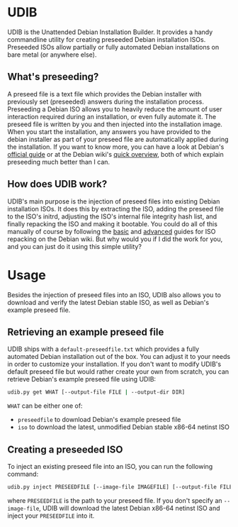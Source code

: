 # UDIB

UDIB is the Unattended Debian Installation Builder.
It provides a handy commandline utility for creating preseeded Debian installation ISOs.
Preseeded ISOs allow partially or fully automated Debian installations on bare metal (or anywhere else).

## What's preseeding?

A preseed file is a text file which provides the Debian installer with previously set (preseeded) answers during the installation process.
Preseeding a Debian ISO allows you to heavily reduce the amount of user interaction required during an installation, or even fully automate it.
The preseed file is written by you and then injected into the installation image.
When you start the installation, any answers you have provided to the debian installer as part of your preseed file are automatically applied during the installation.
If you want to know more, you can have a look at Debian's [official guide](https://www.debian.org/releases/stable/amd64/apb.en.html) or at the Debian wiki's [quick overview](https://wiki.debian.org/DebianInstaller/Preseed), both of which explain preseeding much better than I can.

## How does UDIB work?

UDIB's main purpose is the injection of preseed files into existing Debian installation ISOs.
It does this by extracting the ISO, adding the preseed file to the ISO's initrd, adjusting the ISO's internal file integrity hash list, and finally repacking the ISO and making it bootable.
You could do all of this manually of course by following the [basic](https://wiki.debian.org/DebianInstaller/Preseed/EditIso#Adding_a_Preseed_File_to_the_Initrd) and [advanced](https://wiki.debian.org/RepackBootableISO) guides for ISO repacking on the Debian wiki.
But why would you if I did the work for you, and you can just do it using this simple utility?

# Usage

Besides the injection of preseed files into an ISO, UDIB also allows you to download and verify the latest Debian stable ISO, as well as Debian's example preseed file.

## Retrieving an example preseed file

UDIB ships with a `default-preseedfile.txt` which provides a fully automated Debian installation out of the box.
You can adjust it to your needs in order to customize your installation.
If you don't want to modify UDIB's default preseed file but would rather create your own from scratch, you can retrieve Debian's example preseed file using UDIB:

```bash
udib.py get WHAT [--output-file FILE | --output-dir DIR]
```

`WHAT` can be either one of:

- `preseedfile` to download Debian's example preseed file
- `iso` to download the latest, unmodified Debian stable x86-64 netinst ISO

## Creating a preseeded ISO

To inject an existing preseed file into an ISO, you can run the following command:

```bash
udib.py inject PRESEEDFILE [--image-file IMAGEFILE] [--output-file FILE | --output-dir DIR]
```

where `PRESEEDFILE` is the path to your preseed file.
If you don't specify an `--image-file`, UDIB will download the latest Debian x86-64 netinst ISO and inject your `PRESEEDFILE` into it.
